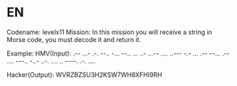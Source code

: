 # EN
Codename: levelx11
Mission: In this mission you will receive a string in Morse code, you must decode it and return it.

Example: 
HMV(Input): .-- ...- .-. --.. -... --.. ... ..- ...-- .... ..--- -.- ... 
.-- --... .-- .... ---.. -..- ..-. .... .. ----. .-. ....

Hacker(Output): WVRZBZSU3H2KSW7WH8XFHI9RH
